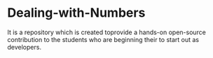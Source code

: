 # Dealing-with-Numbers
It is a repository which is created toprovide a hands-on open-source contribution to the students who are beginning their to start out as developers.
